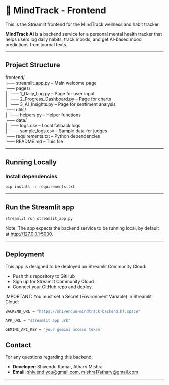 # 🧠 MindTrack - Frontend

This is the Streamlit frontend for the MindTrack wellness and habit tracker.

**MindTrack Ai** is a backend service for a personal mental health tracker that helps users log daily habits, track moods, and get AI-based mood predictions from journal texts.

---

## Project Structure

frontend/  
├── streamlit_app.py              – Main welcome page  
├── pages/  
│   ├── 1_Daily_Log.py            – Page for user input  
│   ├── 2_Progress_Dashboard.py   – Page for charts  
│   └── 3_AI_Insights.py          – Page for sentiment analysis  
├── utils/  
│   └── helpers.py                – Helper functions  
├── data/  
│   ├── logs.csv                  – Local fallback logs  
│   └── sample_logs.csv           – Sample data for judges  
├── requirements.txt              – Python dependencies  
└── README.md                     – This file  

---

## Running Locally

### Install dependencies

```bash
pip install -r requirements.txt
```

---

## Run the Streamlit app

```bash
streamlit run streamlit_app.py
```

Note: The app expects the backend service to be running local, by default at http://127.0.0.1:5000.

---

## Deployment

This app is designed to be deployed on Streamlit Community Cloud:

- Push this repository to GitHub
- Sign up for Streamlit Community Cloud
- Connect your GitHub repo and deploy.

IMPORTANT: You must set a Secret (Environment Variable) in Streamlit Cloud:

```bash
BACKEND_URL = "https://shivenduu-mindtrack-backend.hf.space"

APP_URL = "streamlit app urk"

GEMINI_API_KEY = 'your gemini access token'
```

## Contact

For any questions regarding this backend:
- **Developer**: Shivendu Kumar, Atharv Mishra
- **Email**: shiv.end.you@gmail.com, mishra17atharv@gmail.com

---